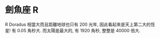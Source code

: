 # 劍魚座 R

R Doradus 相當大而且距離地球也只有 200 光年, 因此看起來是天上第二大的恆星! 有
0.05 角秒大. 而太陽是最大的, 有 1920 角秒, 整整是 40000 倍大.
